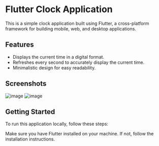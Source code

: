# Flutter Clock Application

This is a simple clock application built using Flutter, a cross-platform framework for building mobile, web, and desktop applications.

## Features

- Displays the current time in a digital format.
- Refreshes every second to accurately display the current time.
- Minimalistic design for easy readability.

## Screenshots

![image](https://github.com/parth7192/clock_application/assets/142138451/842aa497-d7e0-4efb-8112-9d4851f2d233)
![image](https://github.com/parth7192/clock_application/assets/142138451/a2f9c4bb-89c8-46d2-b650-7c7429608510)



## Getting Started

To run this application locally, follow these steps:

Make sure you have Flutter installed on your machine. If not, follow the installation instructions.

